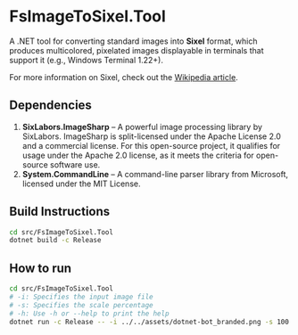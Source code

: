 # FsImageToSixel.Tool

A .NET tool for converting standard images into **Sixel** format, which produces multicolored, pixelated images displayable in terminals that support it (e.g., Windows Terminal 1.22+).

For more information on Sixel, check out the [Wikipedia article](https://en.wikipedia.org/wiki/Sixel).

## Dependencies

1. **SixLabors.ImageSharp** – A powerful image processing library by SixLabors. ImageSharp is split-licensed under the Apache License 2.0 and a commercial license. For this open-source project, it qualifies for usage under the Apache 2.0 license, as it meets the criteria for open-source software use.
2. **System.CommandLine** – A command-line parser library from Microsoft, licensed under the MIT License.

## Build Instructions

```bash
cd src/FsImageToSixel.Tool
dotnet build -c Release
```

## How to run

```bash
cd src/FsImageToSixel.Tool
# -i: Specifies the input image file
# -s: Specifies the scale percentage
# -h: Use -h or --help to print the help
dotnet run -c Release -- -i ../../assets/dotnet-bot_branded.png -s 100
```